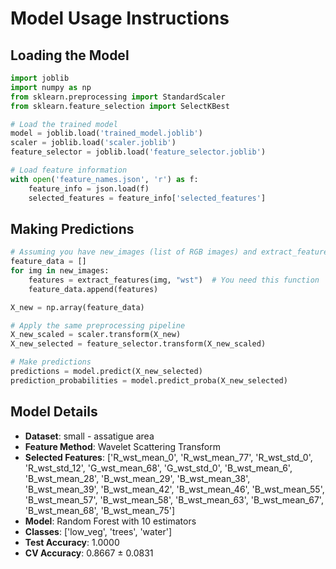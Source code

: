 # Model Usage Instructions

## Loading the Model
```python
import joblib
import numpy as np
from sklearn.preprocessing import StandardScaler
from sklearn.feature_selection import SelectKBest

# Load the trained model
model = joblib.load('trained_model.joblib')
scaler = joblib.load('scaler.joblib')
feature_selector = joblib.load('feature_selector.joblib')

# Load feature information
with open('feature_names.json', 'r') as f:
    feature_info = json.load(f)
    selected_features = feature_info['selected_features']
```

## Making Predictions
```python
# Assuming you have new_images (list of RGB images) and extract_features function
feature_data = []
for img in new_images:
    features = extract_features(img, "wst")  # You need this function
    feature_data.append(features)

X_new = np.array(feature_data)

# Apply the same preprocessing pipeline
X_new_scaled = scaler.transform(X_new)
X_new_selected = feature_selector.transform(X_new_scaled)

# Make predictions
predictions = model.predict(X_new_selected)
prediction_probabilities = model.predict_proba(X_new_selected)
```

## Model Details
- **Dataset**: small - assatigue area
- **Feature Method**: Wavelet Scattering Transform
- **Selected Features**: ['R_wst_mean_0', 'R_wst_mean_77', 'R_wst_std_0', 'R_wst_std_12', 'G_wst_mean_68', 'G_wst_std_0', 'B_wst_mean_6', 'B_wst_mean_28', 'B_wst_mean_29', 'B_wst_mean_38', 'B_wst_mean_39', 'B_wst_mean_42', 'B_wst_mean_46', 'B_wst_mean_55', 'B_wst_mean_57', 'B_wst_mean_58', 'B_wst_mean_63', 'B_wst_mean_67', 'B_wst_mean_68', 'B_wst_mean_75']
- **Model**: Random Forest with 10 estimators
- **Classes**: ['low_veg', 'trees', 'water']
- **Test Accuracy**: 1.0000
- **CV Accuracy**: 0.8667 ± 0.0831
